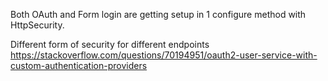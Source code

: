 Both OAuth and Form login are getting setup in 1 configure method with HttpSecurity.

Different form of security for different endpoints 
https://stackoverflow.com/questions/70194951/oauth2-user-service-with-custom-authentication-providers